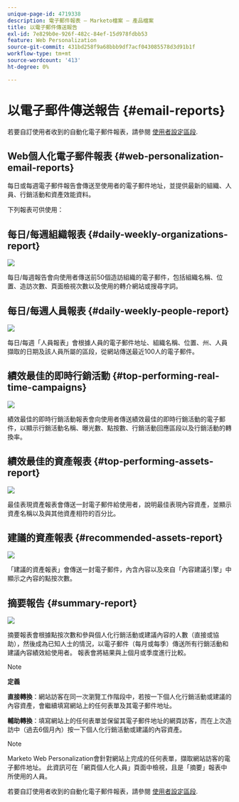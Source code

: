 ```yaml
---
unique-page-id: 4719338
description: 電子郵件報表 — Marketo檔案 — 產品檔案
title: 以電子郵件傳送報告
exl-id: 7e829b0e-926f-482c-84ef-15d978fdbb53
feature: Web Personalization
source-git-commit: 431bd258f9a68bbb9df7acf043085578d3d91b1f
workflow-type: tm+mt
source-wordcount: '413'
ht-degree: 0%

---
```


# 以電子郵件傳送報告 {#email-reports}

若要自訂使用者收到的自動化電子郵件報表，請參閱  [使用者設定區段](/help/marketo/product-docs/web-personalization/getting-started/user-settings.md).

## Web個人化電子郵件報表 {#web-personalization-email-reports}

每日或每週電子郵件報告會傳送至使用者的電子郵件地址，並提供最新的組織、人員、行銷活動和資產效能資料。

下列報表可供使用：

## 每日/每週組織報表 {#daily-weekly-organizations-report}

![](assets/image2014-12-6-13-3a32-3a8.png)

每日/每週報告會向使用者傳送前50個造訪組織的電子郵件，包括組織名稱、位置、造訪次數、頁面檢視次數以及使用的轉介網站或搜尋字詞。

## 每日/每週人員報表 {#daily-weekly-people-report}

![](assets/two.png)

每日/每週「人員報表」會根據人員的電子郵件地址、組織名稱、位置、州、人員擷取的日期及該人員所屬的區段，從網站傳送最近100人的電子郵件。

## 績效最佳的即時行銷活動 {#top-performing-real-time-campaigns}

![](assets/image2014-12-6-13-3a32-3a31.png)

績效最佳的即時行銷活動報表會向使用者傳送績效最佳的即時行銷活動的電子郵件，以顯示行銷活動名稱、曝光數、點按數、行銷活動回應區段以及行銷活動的轉換率。

## 績效最佳的資產報表 {#top-performing-assets-report}

![](assets/image2014-12-6-13-3a29-3a5.png)

最佳表現資產報表會傳送一封電子郵件給使用者，說明最佳表現內容資產，並顯示資產名稱以及與其他資產相符的百分比。

## 建議的資產報表 {#recommended-assets-report}

![](assets/image2014-12-6-13-3a28-3a43.png)

「建議的資產報表」會傳送一封電子郵件，內含內容以及來自「內容建議引擎」中顯示之內容的點按次數。

## 摘要報告 {#summary-report}

![](assets/six.png)

摘要報表會根據點按次數和參與個人化行銷活動或建議內容的人數（直接或協助），然後成為已知人士的情況，以電子郵件（每月或每季）傳送所有行銷活動和建議內容績效給使用者。 報表會將結果與上個月或季度進行比較。

>[!NOTE]
>
>**定義**
>
>**直接轉換**：網站訪客在同一次瀏覽工作階段中，若按一下個人化行銷活動或建議的內容資產，會繼續填寫網站上的任何表單及其電子郵件地址。
>
>**輔助轉換**：填寫網站上的任何表單並保留其電子郵件地址的網頁訪客，而在上次造訪中（過去6個月內）按一下個人化行銷活動或建議的內容資產。

>[!NOTE]
>
>Marketo Web Personalization會針對網站上完成的任何表單，擷取網站訪客的電子郵件地址。 此資訊可在「網頁個人化人員」頁面中檢視，且是「摘要」報表中所使用的人員。

若要自訂使用者收到的自動化電子郵件報表，請參閱 [使用者設定區段](/help/marketo/product-docs/web-personalization/getting-started/user-settings.md).
